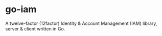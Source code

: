 # go-iam
A twelve-factor (12factor) Identity &amp; Account Management (IAM) library, server &amp; client written in Go.
